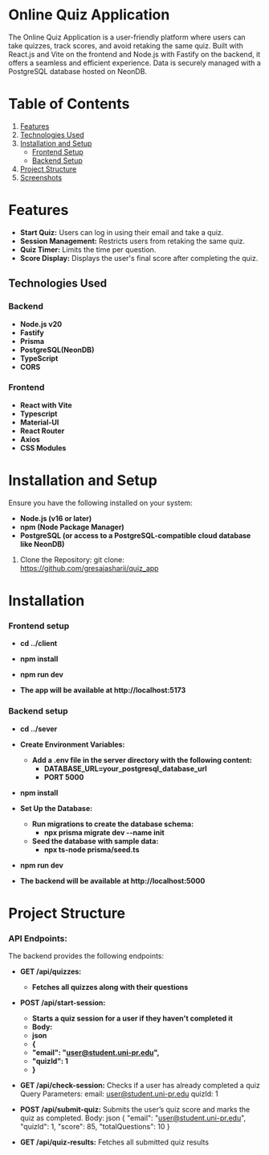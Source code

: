 # Online Quiz Application

The Online Quiz Application is a user-friendly platform where users can take quizzes, track scores, and avoid retaking the same quiz. Built with React.js and Vite on the frontend and Node.js with Fastify on the backend, it offers a seamless and efficient experience. Data is securely managed with a PostgreSQL database hosted on NeonDB.


# Table of Contents
1. [Features](#features)
2. [Technologies Used](#technologies-used)
3. [Installation and Setup](#installation-and-setup)
   - [Frontend Setup](#frontend-setup)
    - [Backend Setup](#backend-setup)
4. [Project Structure](#project-structure)
5. [Screenshots](#screenshots)



# Features

- **Start Quiz:** Users can log in using their email and take a quiz.
- **Session Management:** Restricts users from retaking the same quiz.
- **Quiz Timer:** Limits the time per question.
- **Score Display:** Displays the user's final score after completing the quiz.


## Technologies Used

### Backend
- **Node.js v20** 
- **Fastify**
- **Prisma**
- **PostgreSQL(NeonDB)** 
- **TypeScript** 
- **CORS** 

### Frontend
- **React with Vite** 
- **Typescript** 
- **Material-UI** 
- **React Router** 
- **Axios** 
- **CSS Modules** 


# Installation and Setup

Ensure you have the following installed on your system:

- **Node.js (v16 or later)**
- **npm (Node Package Manager)**
- **PostgreSQL (or access to a PostgreSQL-compatible cloud database like NeonDB)**

1. Clone the Repository: git clone:    
https://github.com/gresajasharii/quiz_app


# Installation

### Frontend setup

- **cd ../client**
- **npm install**
- **npm run dev**

- **The app will be available at http://localhost:5173**


### Backend setup

- **cd ../sever**
- **Create Environment Variables:** 
   - **Add a .env file in the server directory with the following content:**
     - **DATABASE_URL=your_postgresql_database_url**
     - **PORT 5000**
 - **npm install**
- **Set Up the Database:**
   - **Run migrations to create the database schema:** 
      - **npx prisma migrate dev --name init**
   - **Seed the database with sample data:** 
      - **npx ts-node prisma/seed.ts**
 - **npm run dev**

- **The backend will be available at http://localhost:5000**


# Project Structure

### API Endpoints:

The backend provides the following endpoints:

- **GET /api/quizzes:**
    - **Fetches all quizzes along with their questions**

- **POST /api/start-session:**
    - **Starts a quiz session for a user if they haven't completed it**
    - **Body:** 
     - **json**
     - **{**
     - **"email": "user@student.uni-pr.edu",**
     - **"quizId": 1**
     - **}**

- **GET /api/check-session:**
Checks if a user has already completed a quiz
   Query Parameters:
   email: user@student.uni-pr.edu
   quizId: 1

- **POST /api/submit-quiz:**
 Submits the user’s quiz score and marks the quiz as completed.
   Body:
   json
   {
     "email": "user@student.uni-pr.edu",
     "quizId": 1,
     "score": 85,
     "totalQuestions": 10
   }

- **GET /api/quiz-results:** 
Fetches all submitted quiz results


